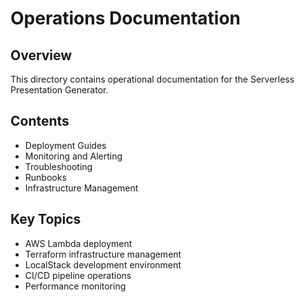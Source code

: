 # Operations Documentation

## Overview
This directory contains operational documentation for the Serverless Presentation Generator.

## Contents
- Deployment Guides
- Monitoring and Alerting
- Troubleshooting
- Runbooks
- Infrastructure Management

## Key Topics
- AWS Lambda deployment
- Terraform infrastructure management
- LocalStack development environment
- CI/CD pipeline operations
- Performance monitoring
